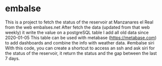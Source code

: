 # embalse
This is a project to fetch the status of the reservoir at Manzanares el Real from the web embalses.net
After fetch the data (updated from that web weekly) it write the value on a postgreSQL table
I add all old data since 2020-01-05
This table can be used with metabase (https://metabase.com) to add dashboards and combine the info with weather data.
#embalse siri
With this code, you can create a shortcut to access an ssh and ask siri for the status of the reservoir, it return the status and the gap between the last 7 days.
